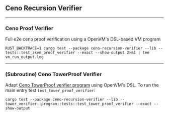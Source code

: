## Ceno Recursion Verifier

---
### Ceno Proof Verifier
Full e2e ceno proof verification using a OpenVM's DSL-based VM program
```
RUST_BACKTRACE=1 cargo test --package ceno-recursion-verifier --lib -- tests::test_zkvm_proof_verifier --exact --show-output 2>&1 | tee vm_run_output.log
```
---

### (Subroutine) Ceno TowerProof Verifier
Adapt [Ceno TowerProof verifier program](https://github.com/scroll-tech/ceno/blob/master/ceno_zkvm/src/scheme/verifier.rs) using OpenVM's DSL.
To run the main entry test `test_tower_proof_verifier`:
```
cargo test --package ceno-recursion-verifier --lib -- tower_verifier::program::tests::test_tower_proof_verifier --exact --show-output
```

